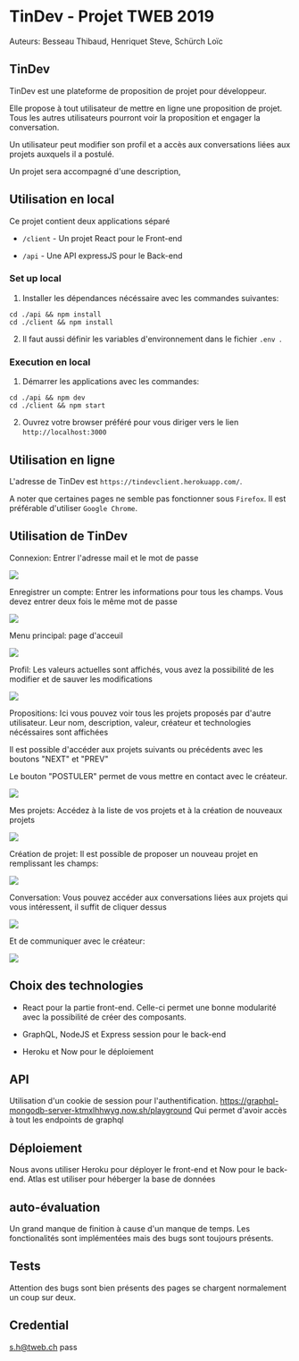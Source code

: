 # TinDev - Projet TWEB 2019

Auteurs: Besseau Thibaud, Henriquet Steve, Schürch Loïc

## TinDev

TinDev est une plateforme de proposition de projet pour développeur.

Elle propose à tout utilisateur de mettre en ligne une proposition de projet. Tous les autres utilisateurs pourront voir la proposition et engager la conversation.

Un utilisateur peut modifier son profil et a accès aux conversations liées aux projets auxquels il a postulé.

Un projet sera accompagné d'une description,

## Utilisation en local

Ce projet contient deux applications séparé

- `/client` - Un projet React pour le Front-end

- `/api` - Une API expressJS pour le Back-end


### Set up local

1. Installer les dépendances nécéssaire avec les commandes suivantes:

  ```
cd ./api && npm install
cd ./client && npm install
```

2. Il faut aussi définir les variables d'environnement dans le fichier `.env `.

### Execution en local

1. Démarrer les applications avec les commandes:

  ```
cd ./api && npm dev
cd ./client && npm start
```

2. Ouvrez votre browser préféré pour vous diriger vers le lien `http://localhost:3000`


## Utilisation en ligne

L'adresse de TinDev est `https://tindevclient.herokuapp.com/`.

A noter que certaines pages ne semble pas fonctionner sous `Firefox`. Il est préférable d'utiliser `Google Chrome`.

## Utilisation de TinDev

Connexion: Entrer l'adresse mail et le mot de passe

![](screenshots/Capture00.PNG)

Enregistrer un compte: Entrer les informations pour tous les champs. Vous devez entrer deux fois le même mot de passe

![](screenshots/Capture01.PNG)

Menu principal: page d'acceuil

![](screenshots/Capture03.PNG)

Profil: Les valeurs actuelles sont affichés, vous avez la possibilité de les modifier et de sauver les modifications

![](screenshots/Capture02.PNG)

Propositions: Ici vous pouvez voir tous les projets proposés par d'autre utilisateur. Leur nom, description, valeur, créateur et technologies nécéssaires sont affichées

Il est possible d'accéder aux projets suivants ou précédents avec les boutons "NEXT" et "PREV"

Le bouton "POSTULER" permet de vous mettre en contact avec le créateur.

![](screenshots/Capture04.PNG)

Mes projets: Accédez à la liste de vos projets et à la création de nouveaux projets

![](screenshots/Capture05.PNG)

Création de projet: Il est possible de proposer un nouveau projet en remplissant les champs:

![](screenshots/Capture06.PNG)

Conversation: Vous pouvez accéder aux conversations liées aux projets qui vous intéressent, il suffit de cliquer dessus

![](screenshots/Capture07.PNG)

Et de communiquer avec le créateur:

![](screenshots/Capture08.PNG)

## Choix des technologies

* React pour la partie front-end. Celle-ci permet une bonne modularité avec la possibilité de créer des composants.

* GraphQL, NodeJS et Express session pour le back-end

* Heroku et Now pour le déploiement

## API

Utilisation d'un cookie de session pour l'authentification.
https://graphql-mongodb-server-ktmxlhhwyg.now.sh/playground
Qui permet d'avoir accès à tout les endpoints de graphql

## Déploiement

Nous avons utiliser Heroku pour déployer le front-end et Now pour le back-end. Atlas est utiliser pour héberger la base de données

## auto-évaluation

Un grand manque de finition à cause d'un manque de temps. Les fonctionalités sont implémentées mais des bugs sont toujours présents.

## Tests

Attention des bugs sont bien présents des pages se chargent normalement un coup sur deux.

## Credential
s.h@tweb.ch
pass
